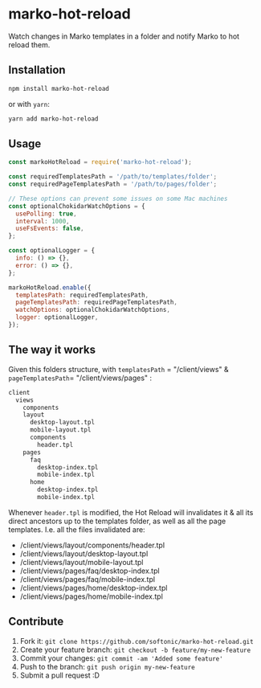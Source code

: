 # marko-hot-reload

Watch changes in Marko templates in a folder and notify Marko to hot reload them.

## Installation

```bash
npm install marko-hot-reload
```

or with `yarn`:

```bash
yarn add marko-hot-reload
```

## Usage

```js
const markoHotReload = require('marko-hot-reload');

const requiredTemplatesPath = '/path/to/templates/folder';
const requiredPageTemplatesPath = '/path/to/pages/folder';

// These options can prevent some issues on some Mac machines
const optionalChokidarWatchOptions = {
  usePolling: true,
  interval: 1000,
  useFsEvents: false,
};

const optionalLogger = {
  info: () => {},
  error: () => {},
};

markoHotReload.enable({
  templatesPath: requiredTemplatesPath,
  pageTemplatesPath: requiredPageTemplatesPath,
  watchOptions: optionalChokidarWatchOptions,
  logger: optionalLogger,
});
```

## The way it works

Given this folders structure, with `templatesPath` = "/client/views" & `pageTemplatesPath`= "/client/views/pages" :

```bash
client
  views
    components
    layout
      desktop-layout.tpl
      mobile-layout.tpl
      components
        header.tpl
    pages
      faq
        desktop-index.tpl
        mobile-index.tpl
      home
        desktop-index.tpl
        mobile-index.tpl
```

Whenever `header.tpl` is modified, the Hot Reload will invalidates it & all its direct ancestors up to the templates folder, as well as all the page templates. I.e. all the files invalidated are:

- /client/views/layout/components/header.tpl
- /client/views/layout/desktop-layout.tpl
- /client/views/layout/mobile-layout.tpl
- /client/views/pages/faq/desktop-index.tpl
- /client/views/pages/faq/mobile-index.tpl
- /client/views/pages/home/desktop-index.tpl
- /client/views/pages/home/mobile-index.tpl

## Contribute

1. Fork it: `git clone https://github.com/softonic/marko-hot-reload.git`
2. Create your feature branch: `git checkout -b feature/my-new-feature`
3. Commit your changes: `git commit -am 'Added some feature'`
4. Push to the branch: `git push origin my-new-feature`
5. Submit a pull request :D
